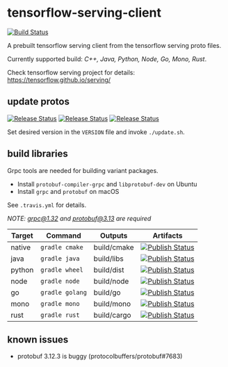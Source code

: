 # tensorflow-serving-client

[![Build Status](https://travis-ci.com/figroc/tensorflow-serving-client.svg?branch=master)](https://travis-ci.com/figroc/tensorflow-serving-client)

A prebuilt tensorflow serving client from the tensorflow serving proto files.

Currently supported build: *C++, Java, Python, Node, Go, Mono, Rust*.

Check tensorflow serving project for details: https://tensorflow.github.io/serving/

## update protos

[![Release Status](https://img.shields.io/github/v/tag/tensorflow/tensorflow?label=tensorflow&sort=semver)](https://github.com/tensorflow/tensorflow)
[![Release Status](https://img.shields.io/github/v/tag/tensorflow/serving?label=serving&sort=semver)](https://github.com/tensorflow/serving)
[![Release Status](https://img.shields.io/github/v/tag/figroc/tensorflow-serving-client?label=client&sort=semver)](https://github.com/figroc/tensorflow-serving-client)

Set desired version in the `VERSION` file and invoke `./update.sh`.

## build libraries

Grpc tools are needed for building variant packages.

 * Install `protobuf-compiler-grpc` and `libprotobuf-dev` on Ubuntu
 * Install `grpc` and `protobuf` on macOS

See `.travis.yml` for details.

*NOTE: grpc@1.32 and protobuf@3.13 are required*

Target | Command         | Outputs     | Artifacts
-------|-----------------|-------------|----------------------------------------
native | `gradle cmake`  | build/cmake | [![Publish Status](https://img.shields.io/spack/v/tensorflow-serving-client)](https://github.com/spack/spack/tree/develop/var/spack/repos/builtin/packages/tensorflow-serving-client)
java   | `gradle java`   | build/libs  | [![Publish Status](https://img.shields.io/maven-central/v/io.opil/tensorflow-serving-client)](https://search.maven.org/search?q=g:io.opil%20AND%20a:tensorflow-serving-client)
python | `gradle wheel`  | build/dist  | [![Publish Status](https://img.shields.io/pypi/v/tensorflow-serving-client-grpc)](https://pypi.org/project/tensorflow-serving-client-grpc)
node   | `gradle node`   | build/node  | [![Publish Status](https://img.shields.io/npm/v/tensorflow-serving-client)](https://www.npmjs.com/package/tensorflow-serving-client)
go     | `gradle golang` | build/go    | [![Publish Status](https://img.shields.io/github/v/tag/figroc/tensorflow-serving-client?label=go&sort=semver)](https://github.com/figroc/tensorflow-serving-client)
mono   | `gradle mono`   | build/mono  | [![Publish Status](https://img.shields.io/nuget/v/tensorflow-serving-client)](https://www.nuget.org/packages/tensorflow-serving-client)
rust   | `gradle rust`   | build/cargo | [![Publish Status](https://img.shields.io/crates/v/tensorflow-serving-client)](https://crates.io/crates/tensorflow-serving-client)

## known issues

* protobuf 3.12.3 is buggy (protocolbuffers/protobuf#7683)
